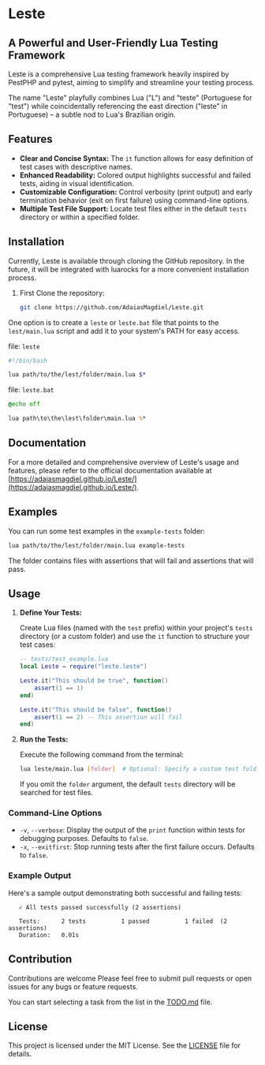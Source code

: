 # Leste

## A Powerful and User-Friendly Lua Testing Framework

Leste is a comprehensive Lua testing framework heavily inspired by PestPHP and pytest, aiming to simplify and streamline your testing process.

The name "Leste" playfully combines Lua ("L") and "teste" (Portuguese for "test") while coincidentally referencing the east direction ("leste" in Portuguese) – a subtle nod to Lua's Brazilian origin.

## Features

- **Clear and Concise Syntax:** The `it` function allows for easy definition of test cases with descriptive names.
- **Enhanced Readability:** Colored output highlights successful and failed tests, aiding in visual identification.
- **Customizable Configuration:** Control verbosity (print output) and early termination behavior (exit on first failure) using command-line options.
- **Multiple Test File Support:** Locate test files either in the default `tests` directory or within a specified folder.

## Installation

Currently, Leste is available through cloning the GitHub repository. In the future, it will be integrated with luarocks for a more convenient installation process.

1. First Clone the repository:

   ```bash
   git clone https://github.com/AdaiasMagdiel/Leste.git
   ```

One option is to create a `leste` or `leste.bat` file that points to
the `lest/main.lua` script and add it to your system's PATH for easy access.

file: `leste`
```bash
#!/bin/bash

lua path/to/the/lest/folder/main.lua $*
```

file: `leste.bat`
```cmd
@echo off

lua path\to\the\lest\folder\main.lua %*
```

## Documentation

For a more detailed and comprehensive overview of Leste's usage and features, please refer to the official documentation available at [https://adaiasmagdiel.github.io/Leste/](https://adaiasmagdiel.github.io/Leste/).

## Examples

You can run some test examples in the `example-tests` folder:

```bash
lua path/to/the/lest/folder/main.lua example-tests
```

The folder contains files with assertions that will fail and assertions that will pass.

## Usage

1. **Define Your Tests:**

   Create Lua files (named with the `test` prefix) within your project's `tests` directory (or a custom folder) and use the `it` function to structure your test cases:

   ```lua
   -- tests/test_example.lua
   local Leste = require("leste.leste")

   Leste.it("This should be true", function()
       assert(1 == 1)
   end)

   Leste.it("This should be false", function()
       assert(1 == 2) -- This assertion will fail
   end)
   ```

2. **Run the Tests:**

   Execute the following command from the terminal:

   ```bash
   lua leste/main.lua [folder]  # Optional: Specify a custom test folder
   ```

   If you omit the `folder` argument, the default `tests` directory will be searched for test files.

### Command-Line Options

- `-v`, `--verbose`: Display the output of the `print` function within tests for debugging purposes. Defaults to `false`.
- `-x`, `--exitfirst`: Stop running tests after the first failure occurs. Defaults to `false`.

### Example Output

Here's a sample output demonstrating both successful and failing tests:

```
   ✓ All tests passed successfully (2 assertions)

   Tests:      2 tests          1 passed          1 failed  (2 assertions)
   Duration:   0.01s
```

## Contribution

Contributions are welcome Please feel free to submit pull requests or open issues for any bugs or feature requests.

You can start selecting a task from the list in the [TODO.md](TODO.md) file.

## License

This project is licensed under the MIT License. See the [LICENSE](LICENSE) file for details.
